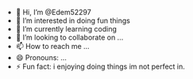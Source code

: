 - 👋 Hi, I’m @Edem52297
- 👀 I’m interested in doing fun things
- 🌱 I’m currently learning coding
- 💞️ I’m looking to collaborate on ...
- 📫 How to reach me ...
- 😄 Pronouns: ...
- ⚡ Fun fact: i enjoying doing things im not perfect in.
<!---
Edem52297/Edem52297 is a ✨ special ✨ repository because its `README.md` (this file) appears on your GitHub profile.
You can click the Preview link to take a look at your changes.
--->
